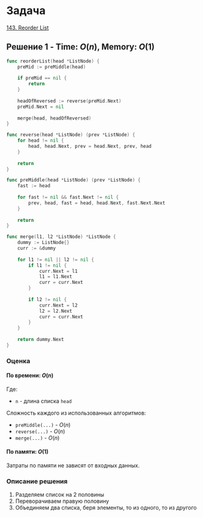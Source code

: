 # Задача

[143. Reorder List](https://leetcode.com/problems/reorder-list/)

## Решение 1 - Time: $O(n)$, Memory: $O(1)$

```go
func reorderList(head *ListNode) {
    preMid := preMiddle(head)
    
    if preMid == nil {
        return
    }
    
    headOfReversed := reverse(preMid.Next)
    preMid.Next = nil
    
    merge(head, headOfReversed)
}

func reverse(head *ListNode) (prev *ListNode) {
    for head != nil {
        head, head.Next, prev = head.Next, prev, head
    }
    
    return
}

func preMiddle(head *ListNode) (prev *ListNode) {
    fast := head
    
    for fast != nil && fast.Next != nil {
        prev, head, fast = head, head.Next, fast.Next.Next
    }
    
    return
}

func merge(l1, l2 *ListNode) *ListNode {
    dummy := ListNode{}
    curr := &dummy
    
    for l1 != nil || l2 != nil {
        if l1 != nil {
            curr.Next = l1
            l1 = l1.Next
            curr = curr.Next
        }
        
        if l2 != nil {
            curr.Next = l2
            l2 = l2.Next
            curr = curr.Next
        }
    }
    
    return dummy.Next
}
```

### Оценка 

#### По времени: $O(n)$
Где:
* `n` - длина списка `head`

Сложность каждого из использованных алгоритмов:
* `preMiddle(...)` - $O(n)$
* `reverse(...)` - $O(n)$
* `merge(...)` - $O(n)$

#### По памяти: $O(1)$
Затраты по памяти не зависят от входных данных. 

### Описание решения

1. Разделяем список на 2 половины
2. Переворачиваем правую половину
3. Объединяем два списка, беря элементы, то из одного, то из другого 